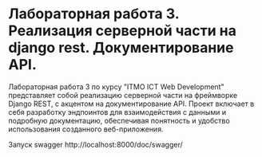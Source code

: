# Лабораторная работа 3. Реализация серверной части на django rest. Документирование API.

Лабораторная работа 3 по курсу "ITMO ICT Web Development" представляет собой реализацию серверной части на фреймворке Django REST, с акцентом на документирование API. Проект включает в себя разработку эндпоинтов для взаимодействия с данными и подробную документацию, обеспечивая понятность и удобство использования созданного веб-приложения.

Запуск swagger
http://localhost:8000/doc/swagger/


